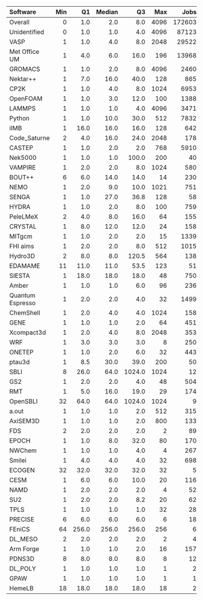 | Software         |   Min |    Q1 |   Median |     Q3 |   Max |   Jobs |     Nodeh |   PercentUse |       kWh |   PercentEnergy |   Users |   Projects |
|:-----------------|------:|------:|---------:|-------:|------:|-------:|----------:|-------------:|----------:|----------------:|--------:|-----------:|
| Overall          |     0 |   1.0 |      2.0 |    8.0 |  4096 | 172603 | 4311058.4 |        100.0 | 1637695.7 |           100.0 |     824 |        114 |
| Unidentified     |     0 |   1.0 |      1.0 |    4.0 |  4096 |  87123 | 1521809.3 |         35.3 |  547815.7 |            33.5 |     681 |        105 |
| VASP             |     1 |   1.0 |      4.0 |    8.0 |  2048 |  29522 |  598828.4 |         13.9 |  232569.3 |            14.2 |     130 |         15 |
| Met Office UM    |     1 |   4.0 |      6.0 |   16.0 |   196 |  13968 |  318582.1 |          7.4 |  138668.9 |             8.5 |      26 |          4 |
| GROMACS          |     1 |   1.0 |      2.0 |    8.0 |  4096 |   2460 |  243645.0 |          5.7 |  128297.3 |             7.8 |      39 |          7 |
| Nektar++         |     1 |   7.0 |     16.0 |   40.0 |   128 |    865 |  176849.0 |          4.1 |   63437.3 |             3.9 |      12 |          3 |
| CP2K             |     1 |   1.0 |      4.0 |    8.0 |  1024 |   6953 |  153206.9 |          3.6 |   52933.6 |             3.2 |      45 |         10 |
| OpenFOAM         |     1 |   1.0 |      3.0 |   12.0 |   100 |   1388 |  147402.1 |          3.4 |   57275.6 |             3.5 |      38 |         12 |
| LAMMPS           |     1 |   1.0 |      1.0 |    4.0 |  4096 |   3471 |  139459.3 |          3.2 |   52130.5 |             3.2 |      45 |         14 |
| Python           |     1 |   1.0 |     10.0 |   30.0 |   512 |   7832 |  122324.0 |          2.8 |   40228.3 |             2.5 |      45 |         20 |
| iIMB             |     1 |  16.0 |     16.0 |   16.0 |   128 |    642 |  107342.5 |          2.5 |   41183.6 |             2.5 |       4 |          2 |
| Code_Saturne     |     2 |   4.0 |     16.0 |   24.0 |  2048 |    178 |   92332.4 |          2.1 |   31355.0 |             1.9 |       6 |          4 |
| CASTEP           |     1 |   1.0 |      2.0 |    2.0 |   768 |   5910 |   91432.6 |          2.1 |   34994.1 |             2.1 |      40 |          6 |
| Nek5000          |     1 |   1.0 |      1.0 |  100.0 |   200 |     40 |   46997.0 |          1.1 |   17919.8 |             1.1 |       3 |          3 |
| VAMPIRE          |     1 |   2.0 |      2.0 |    8.0 |  1024 |    580 |   46054.0 |          1.1 |   14333.9 |             0.9 |       9 |          4 |
| BOUT++           |     6 |   6.0 |     14.0 |   14.0 |    14 |    230 |   45014.7 |          1.0 |   16558.2 |             1.0 |       1 |          1 |
| NEMO             |     1 |   2.0 |      9.0 |   10.0 |  1021 |    751 |   34804.8 |          0.8 |   11642.8 |             0.7 |      19 |          2 |
| SENGA            |     1 |   1.0 |     27.0 |   36.8 |   128 |     58 |   33469.8 |          0.8 |   18482.7 |             1.1 |       4 |          3 |
| HYDRA            |     1 |   1.0 |      2.0 |    8.0 |   100 |    759 |   32935.9 |          0.8 |   14010.4 |             0.9 |      13 |          8 |
| PeleLMeX         |     2 |   4.0 |      8.0 |   16.0 |    64 |    155 |   32720.6 |          0.8 |   10075.8 |             0.6 |       3 |          1 |
| CRYSTAL          |     1 |   8.0 |     12.0 |   12.0 |    24 |    158 |   26830.9 |          0.6 |    6595.8 |             0.4 |       4 |          3 |
| MITgcm           |     1 |   1.0 |      2.0 |    2.0 |    15 |   1339 |   25587.4 |          0.6 |    9373.7 |             0.6 |      13 |          3 |
| FHI aims         |     1 |   2.0 |      2.0 |    8.0 |   512 |   1015 |   25561.7 |          0.6 |    9243.3 |             0.6 |      18 |          3 |
| Hydro3D          |     2 |   8.0 |      8.0 |  120.5 |   564 |    138 |   24715.2 |          0.6 |    8486.9 |             0.5 |       4 |          2 |
| EDAMAME          |    11 |  11.0 |     11.0 |   53.5 |   123 |     51 |   23053.9 |          0.5 |    8342.6 |             0.5 |       2 |          1 |
| SIESTA           |     1 |  18.0 |     18.0 |   18.0 |    48 |    750 |   20572.7 |          0.5 |    7364.7 |             0.4 |       2 |          2 |
| Amber            |     1 |   1.0 |      1.0 |    6.0 |    96 |    236 |   20493.7 |          0.5 |    5194.1 |             0.3 |       1 |          1 |
| Quantum Espresso |     1 |   2.0 |      2.0 |    4.0 |    32 |   1499 |   18669.3 |          0.4 |    7495.7 |             0.5 |      17 |          5 |
| ChemShell        |     1 |   2.0 |      4.0 |    4.0 |  1024 |    158 |   17067.9 |          0.4 |    5581.2 |             0.3 |       7 |          2 |
| GENE             |     1 |   1.0 |      1.0 |    2.0 |    64 |    451 |   16403.7 |          0.4 |    6491.1 |             0.4 |      11 |          2 |
| Xcompact3d       |     1 |   2.0 |      4.0 |    8.0 |  2048 |    353 |   15185.3 |          0.4 |    5642.9 |             0.3 |      18 |          9 |
| WRF              |     1 |   3.0 |      3.0 |    3.0 |     8 |    250 |   13802.7 |          0.3 |    5519.7 |             0.3 |       7 |          4 |
| ONETEP           |     1 |   1.0 |      2.0 |    6.0 |    32 |    443 |   11532.1 |          0.3 |    4094.9 |             0.3 |      15 |          3 |
| ptau3d           |     1 |   8.5 |     30.0 |   39.0 |   200 |     50 |    8893.0 |          0.2 |    2918.2 |             0.2 |       2 |          2 |
| SBLI             |     8 |  26.0 |     64.0 | 1024.0 |  1024 |     12 |    8674.6 |          0.2 |    3333.1 |             0.2 |       3 |          3 |
| GS2              |     1 |   2.0 |      2.0 |    4.0 |    48 |    504 |    7964.4 |          0.2 |    3177.7 |             0.2 |       5 |          2 |
| RMT              |     1 |   5.0 |     16.0 |   19.0 |    29 |    174 |    7453.6 |          0.2 |    2585.9 |             0.2 |       5 |          1 |
| OpenSBLI         |    32 |  64.0 |     64.0 | 1024.0 |  1024 |      9 |    7130.0 |          0.2 |    2706.7 |             0.2 |       2 |          2 |
| a.out            |     1 |   1.0 |      1.0 |    2.0 |   512 |    315 |    4740.7 |          0.1 |    1754.0 |             0.1 |      12 |          8 |
| AxiSEM3D         |     1 |   1.0 |      1.0 |    2.0 |   800 |    133 |    4177.6 |          0.1 |    1029.9 |             0.1 |       1 |          1 |
| FDS              |     2 |   2.0 |      2.0 |    2.0 |     2 |     89 |    3715.8 |          0.1 |    2035.1 |             0.1 |       1 |          1 |
| EPOCH            |     1 |   1.0 |      8.0 |   32.0 |    80 |    170 |    3671.3 |          0.1 |    1452.3 |             0.1 |       5 |          2 |
| NWChem           |     1 |   1.0 |      1.0 |    4.0 |     4 |    267 |    3520.3 |          0.1 |    1040.3 |             0.1 |       8 |          4 |
| Smilei           |     1 |   4.0 |      4.0 |    4.0 |    32 |    698 |    3347.6 |          0.1 |    1095.1 |             0.1 |       3 |          1 |
| ECOGEN           |    32 |  32.0 |     32.0 |   32.0 |    32 |      5 |    3083.3 |          0.1 |    1066.1 |             0.1 |       1 |          1 |
| CESM             |     1 |   6.0 |      6.0 |   10.0 |    20 |    116 |    2595.2 |          0.1 |     975.7 |             0.1 |      12 |          2 |
| NAMD             |     1 |   2.0 |      2.0 |    2.0 |     4 |     52 |    1806.9 |          0.0 |     979.9 |             0.1 |       3 |          3 |
| SU2              |     1 |   2.0 |      2.0 |    8.2 |    20 |     62 |    1786.6 |          0.0 |     634.1 |             0.0 |       2 |          1 |
| TPLS             |     1 |   1.0 |      1.0 |    1.0 |    32 |     28 |     630.8 |          0.0 |     179.3 |             0.0 |       3 |          1 |
| PRECISE          |     6 |   6.0 |      6.0 |    6.0 |     6 |     18 |     153.2 |          0.0 |      52.7 |             0.0 |       1 |          1 |
| FEniCS           |    64 | 256.0 |    256.0 |  256.0 |   256 |      6 |      59.3 |          0.0 |      18.0 |             0.0 |       1 |          1 |
| DL_MESO          |     2 |   2.0 |      2.0 |    2.0 |     2 |      4 |      48.0 |          0.0 |      15.4 |             0.0 |       1 |          1 |
| Arm Forge        |     1 |   1.0 |      1.0 |    2.0 |    16 |    157 |      41.7 |          0.0 |      11.0 |             0.0 |       6 |          5 |
| PDNS3D           |     8 |   8.0 |      8.0 |    8.0 |     8 |     12 |       5.3 |          0.0 |       1.9 |             0.0 |       1 |          1 |
| DL_POLY          |     1 |   1.0 |      1.0 |    1.0 |     1 |      2 |       1.7 |          0.0 |       0.6 |             0.0 |       1 |          1 |
| GPAW             |     1 |   1.0 |      1.0 |    1.0 |     1 |      1 |       0.3 |          0.0 |       0.1 |             0.0 |       1 |          1 |
| HemeLB           |    18 |  18.0 |     18.0 |   18.0 |    18 |      2 |       0.1 |          0.0 |       0.0 |             0.0 |       1 |          1 |